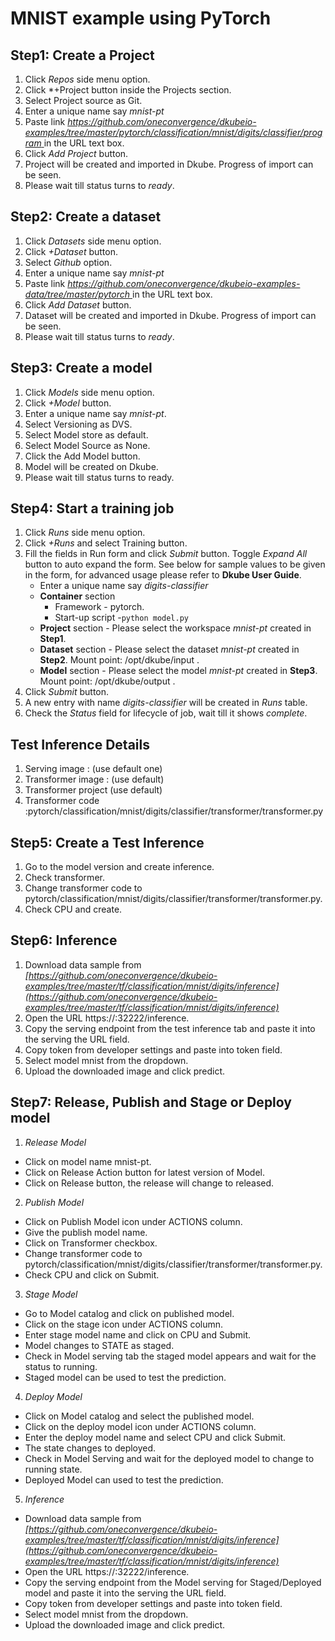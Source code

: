 # MNIST example using PyTorch
## Step1: Create a Project
 1. Click *Repos* side menu option.
 2. Click *+Project button inside the Projects section.
 3. Select Project source as Git.
 4. Enter a unique name say *mnist-pt*
 5. Paste link *[https://github.com/oneconvergence/dkubeio-examples/tree/master/pytorch/classification/mnist/digits/classifier/program 
 ](https://github.com/oneconvergence/dkubeio-examples/tree/master/pytorch/classification/mnist/digits/classifier/program)* in the URL text box.
 6. Click *Add Project* button.
 7. Project will be created and imported in Dkube. Progress of import can be seen.
 8. Please wait till status turns to *ready*.

## Step2: Create a dataset
 1. Click *Datasets* side menu option.
 2. Click *+Dataset* button.
 3. Select *Github* option.
 4. Enter a unique name say *mnist-pt*
 5. Paste link *[https://github.com/oneconvergence/dkubeio-examples-data/tree/master/pytorch
 ](https://github.com/oneconvergence/dkubeio-examples/tree/master/pytorch)* in the URL text box.
 6. Click *Add Dataset* button.
 7. Dataset will be created and imported in Dkube. Progress of import can be seen.
 8. Please wait till status turns to *ready*.

## Step3: Create a model
 1. Click *Models* side menu option.
 2. Click *+Model* button.
 3. Enter a unique name say *mnist-pt*.
 4. Select Versioning as DVS. 
 5. Select Model store as default.
 6. Select Model Source as None.
 7. Click the Add Model button.
 8. Model will be created on Dkube.
 9. Please wait till status turns to ready.


## Step4: Start a training job
 1. Click *Runs* side menu option.
 2. Click *+Runs* and select Training button.
 3. Fill the fields in Run form and click *Submit* button. Toggle *Expand All* button to auto expand the form. See below for sample values to be given in the form, for advanced usage please refer to **Dkube User Guide**.
	- Enter a unique name say *digits-classifier*
	- **Container** section
		- Framework - pytorch.
		- Start-up script -`python model.py`
	- **Project** section - Please select the workspace *mnist-pt* created in **Step1**.	
	- **Dataset** section - Please select the dataset *mnist-pt* created in **Step2**. Mount point: /opt/dkube/input .
	- **Model** section - Please select the model *mnist-pt* created in **Step3**. Mount point: /opt/dkube/output .
4. Click *Submit* button.
5. A new entry with name *digits-classifier* will be created in *Runs* table.
6. Check the *Status* field for lifecycle of job, wait till it shows *complete*.

## Test Inference Details
1. Serving image : (use default one)
2. Transformer image : (use default)
3. Transformer project (use default)
4. Transformer code :pytorch/classification/mnist/digits/classifier/transformer/transformer.py 

## Step5: Create a Test Inference
1. Go to the model version and create inference.
2. Check transformer.
3. Change transformer code to pytorch/classification/mnist/digits/classifier/transformer/transformer.py.
4. Check CPU and create.

## Step6: Inference
1. Download data sample from *[https://github.com/oneconvergence/dkubeio-examples/tree/master/tf/classification/mnist/digits/inference](https://github.com/oneconvergence/dkubeio-examples/tree/master/tf/classification/mnist/digits/inference)*
2. Open the URL https://<set-up-IP>:32222/inference.
3. Copy the serving endpoint from the test inference tab and paste it into the serving the URL field.
4. Copy token from developer settings and paste into token field.
5. Select model mnist from the dropdown.
6. Upload the downloaded image and click predict. 

## Step7: Release, Publish and Stage or Deploy model

1. *Release Model*
- Click on model name mnist-pt.
- Click on Release Action button for latest version of Model.
- Click on Release button, the release will change to released.
2. *Publish Model*
- Click on Publish Model icon under ACTIONS column.
- Give the publish model name.
- Click on Transformer checkbox.
- Change transformer code to pytorch/classification/mnist/digits/classifier/transformer/transformer.py.
- Check CPU and click on Submit.
3. *Stage Model*
- Go to Model catalog and click on published model.
- Click on the stage icon under ACTIONS column.
- Enter stage model name and click on CPU and Submit.
- Model changes to STATE as staged.
- Check in Model serving tab the staged model appears and wait for the status to running.
- Staged model can be used to test the prediction.
4. *Deploy Model*
- Click on Model catalog and select the published model.
- Click on the deploy model icon  under ACTIONS column.
- Enter the deploy model name and select CPU and click Submit.
- The state changes to deployed.
- Check in Model Serving and wait for the deployed model to change to running state.
- Deployed Model can used to test the prediction.
5. *Inference*
- Download data sample from *[https://github.com/oneconvergence/dkubeio-examples/tree/master/tf/classification/mnist/digits/inference](https://github.com/oneconvergence/dkubeio-examples/tree/master/tf/classification/mnist/digits/inference)*
- Open the URL https://<set-up-IP>:32222/inference.
- Copy the serving endpoint from the Model serving for Staged/Deployed model  and paste it into the serving the URL field.
- Copy token from developer settings and paste into token field.
- Select model mnist from the dropdown.
- Upload the downloaded image and click predict.

